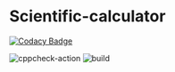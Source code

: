 # Scientific-calculator

[![Codacy Badge](https://api.codacy.com/project/badge/Grade/a044281ba0834d7689e162a83752b8a4)](https://app.codacy.com/gh/99002777/Scientific-calculator?utm_source=github.com&utm_medium=referral&utm_content=99002777/Scientific-calculator&utm_campaign=Badge_Grade)

![cppcheck-action](https://github.com/99002777/Scientific-calculator/workflows/cppcheck-action/badge.svg)
![build](https://github.com/99002777/Scientific-calculator/workflows/build/badge.svg)
